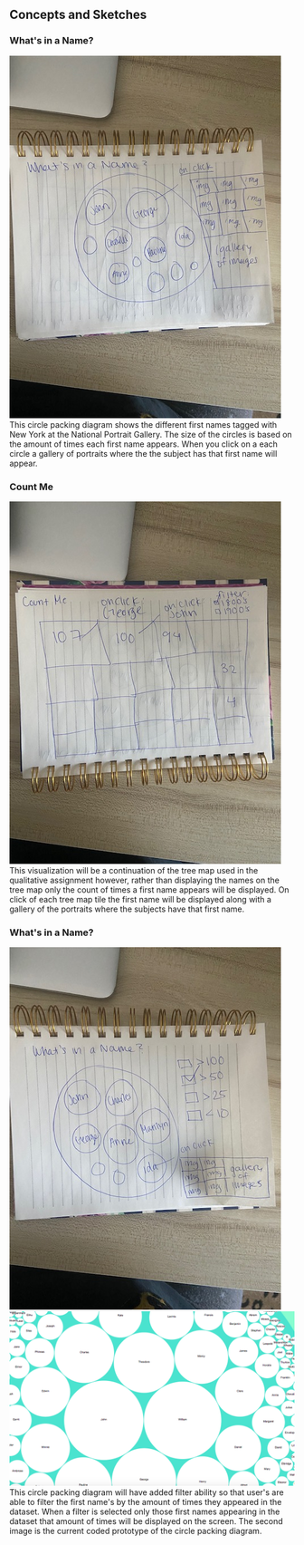 <h2>Concepts and Sketches </h2>
<h3>What's in a Name? </h3>
<p>
<img src="Interactive_One.jpg" >
 <br>
 This circle packing diagram shows the different first names tagged with New York at the National Portrait Gallery. The size of the circles is 
 based on the amount of times each first name appears. When you click on a each circle a gallery of portraits where the the subject has that first name will appear. 
 </p>

<h3>Count Me</h3>
<p>
<img src="Interactive_Two.jpg" >
<br>
This visualization will be a continuation of the tree map used in the qualitative assignment however, rather than displaying the names on the tree map only the count of times
a first name appears will be displayed. On click of each tree map tile the first name will be displayed along with a gallery of the portraits where the subjects have that first name. 

<h3>What's in a Name? </h3>
<p>
<img src="Interactive_Three.jpg" >
<img src="Circle_Packing_Code.png" >
<br>
This circle packing diagram will have added filter ability so that user's are able to filter the first name's by the amount of times they appeared in the dataset. 
When a filter is selected only those first names appearing in the dataset that amount of times will be displayed on the screen. 
The second image is the current coded prototype of the circle packing diagram.
</p>

